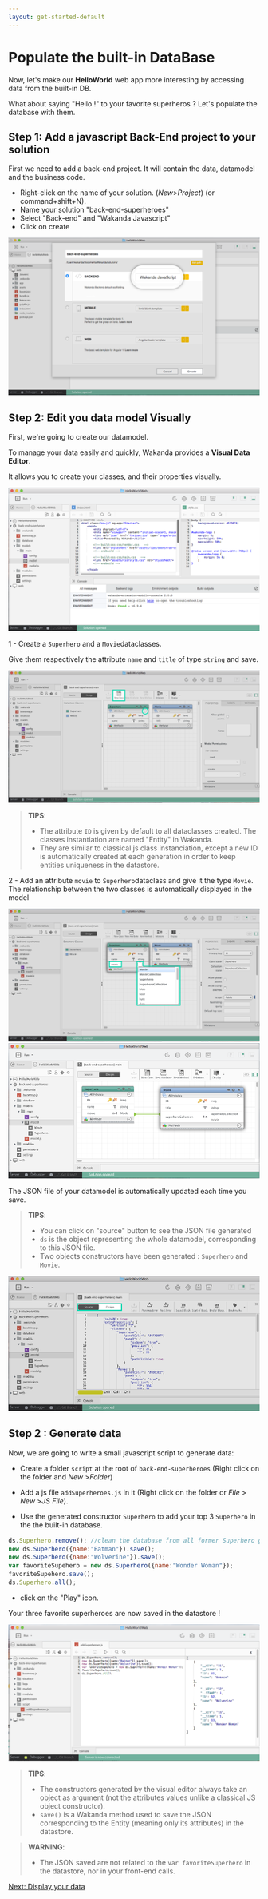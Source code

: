 ```yaml
---
layout: get-started-default
---
```


# Populate the built-in DataBase

Now, let's make our **HelloWorld** web app more interesting by accessing data from the built-in DB.

What about saying "Hello !" to your favorite superheros ? Let's populate the database with them.

## Step 1: Add a javascript Back-End project to your solution

First we need to add a back-end project. It will contain the data, datamodel and the business code.

- Right-click on the name of your solution. (_New_>_Project_) (or command+shift+N).
- Name your solution "back-end-superheroes"
- Select "Back-end" and "Wakanda Javascript"
- Click on create

<img src="../img/hww2-add-back-end.png" />

## Step 2: Edit you data model Visually

First, we're going to create our datamodel.

To manage your data easily and quickly, Wakanda provides a **Visual Data Editor**. 

It allows you to create your classes, and their properties visually.

<img src="../img/hww2-access-datamodel.png" />

1 - Create a `Superhero` and a `Movie`dataclasses. 

Give them respectively the attribute `name` and `title` of type `string` and save.

<img src="../img/hww2-new-dataclasses.png" />

> **TIPS**:  
> - The attribute `ID` is given by default to all dataclasses created. The classes instantiation are named "Entity" in Wakanda. 
> - They are similar to classical js class instanciation, except a new ID is automatically created at each generation in order to keep entities uniqueness in the datastore.

2 - Add an attribute `movie` to `Superhero`dataclass and give it the type `Movie`.
The relationship between the two classes is automatically displayed in the model

<img src="../img/hww2-new-attribute.png" />

<img src="../img/hww2-add-relationship.png" />

The JSON file of your datamodel is automatically updated each time you save.


> **TIPS**:  
> - You can click on "source" button to see the JSON file generated 
> - `ds` is the object representing the whole datamodel, corresponding to this JSON file.
> - Two objects constructors have been generated : `Superhero` and `Movie`.

<img src="../img/hww2-datamodel-json.png" />

## Step 2 : Generate data

Now, we are going to write a small javascript script to generate data:

- Create a folder `script` at the root of `back-end-superheroes` (Right click on the folder and _New_ >_Folder_)
- Add a js file `addSuperheroes.js` in it (Right click on the folder or _File_ > _New_ >_JS File_).
 
- Use the generated constructor `Superhero` to add your top 3 `Superhero` in the the built-in database.

```javascript
ds.Superhero.remove(); //clean the database from all former Superhero generated
new ds.Superhero({name:"Batman"}).save();
new ds.Superhero({name:"Wolverine"}).save();
var favoriteSupehero = new ds.Superhero({name:"Wonder Woman"});
favoriteSupehero.save();
ds.Superhero.all();
```

- click on the "Play" icon.

Your three favorite superheroes are now saved in the datastore !

<img src="../img/hww2-data-generation.png" />


> **TIPS**:  
> - The constructors generated by the visual editor always take an object as argument (not the attributes values unlike a classical JS object constructor).
> - `save()` is a Wakanda method used to save the JSON corresponding to the Entity (meaning only its attributes) in the datastore. 


> **WARNING**:  
> - The JSON saved are not related to the `var favoriteSuperhero` in the datastore, nor in your front-end calls.





<div class="navigation-step">
  <a class="btn next-button" href="bind-data-in-webapp-2.html">Next: Display your data <i class="icon-chevron-right"></i></a>
</div>
